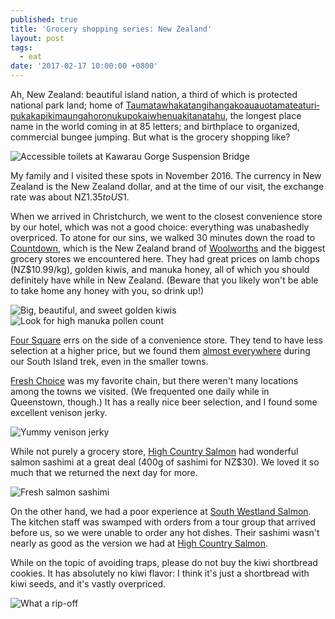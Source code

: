 ```yaml
---
published: true
title: 'Grocery shopping series: New Zealand'
layout: post
tags:
  - eat
date: '2017-02-17 10:00:00 +0800'
---
```

Ah, New Zealand: beautiful island nation, a third of which is protected national park land; home of [Taumata­whakatangihanga­koauau­o­tamatea­turi­pukakapiki­maunga­horo­nuku­pokai­whenua­kitanatahu](https://goo.gl/maps/F8dwaszS4JB2), the longest place name in the world coming in at 85 letters; and birthplace to organized, commercial bungee jumping. But what is the grocery shopping like?

<!--more-->

![Accessible toilets at Kawarau Gorge Suspension Bridge]({{site.baseurl}}/images/2017/02/17-grocery-shopping-series-new-zealand/bungee-disabled-restroom.jpg)

My family and I visited these spots in November 2016. The currency in New Zealand is the New Zealand dollar, and at the time of our visit, the exchange rate was about NZ$1.35 to US$1.

When we arrived in Christchurch, we went to the closest convenience store by our hotel, which was not a good choice: everything was unabashedly overpriced. To atone for our sins, we walked 30 minutes down the road to [Countdown](https://www.countdown.co.nz), which is the New Zealand brand of [Woolworths](https://www.woolworths.com.au) and the biggest grocery stores we encountered here. They had great prices on lamb chops (NZ$10.99/kg), golden kiwis, and manuka honey, all of which you should definitely have while in New Zealand. (Beware that you likely won't be able to take home any honey with you, so drink up!)

![Big, beautiful, and sweet golden kiwis]({{site.baseurl}}/images/2017/02/17-grocery-shopping-series-new-zealand/golden-kiwi.jpg)
![Look for high manuka pollen count]({{site.baseurl}}/images/2017/02/17-grocery-shopping-series-new-zealand/manuka-honey.jpg)

[Four Square](http://www.foursquare.co.nz) errs on the side of a convenience store. They tend to have less selection at a higher price, but we found them [almost everywhere](http://www.foursquare.co.nz/store-map) during our South Island trek, even in the smaller towns.

[Fresh Choice](http://freshchoice.co.nz) was my favorite chain, but there weren't many locations among the towns we visited. (We frequented one daily while in Queenstown, though.) It has a really nice beer selection, and I found some excellent venison jerky.

![Yummy venison jerky]({{site.baseurl}}/images/2017/02/17-grocery-shopping-series-new-zealand/venison-jerky.jpg)

While not purely a grocery store, [High Country Salmon][high-country-salmon] had wonderful salmon sashimi at a great deal (400g of sashimi for NZ$30). We loved it so much that we returned the next day for more.

![Fresh salmon sashimi]({{site.baseurl}}/images/2017/02/17-grocery-shopping-series-new-zealand/salmon-sashimi.jpg)

On the other hand, we had a poor experience at [South Westland Salmon](http://salmonfarm.co.nz). The kitchen staff was swamped with orders from a tour group that arrived before us, so we were unable to order any hot dishes. Their sashimi wasn't nearly as good as the version we had at [High Country Salmon][high-country-salmon].

While on the topic of avoiding traps, please do not buy the kiwi shortbread cookies. It has absolutely no kiwi flavor: I think it's just a shortbread with kiwi seeds, and it's vastly overpriced.

![What a rip-off]({{site.baseurl}}/images/2017/02/17-grocery-shopping-series-new-zealand/kiwi-shortbread-cookies.jpg)

[high-country-salmon]: http://www.highcountrysalmon.co.nz
